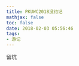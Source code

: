 ```yaml
---
title: PKUWC2018没约记
mathjax: false
toc: false
date: 2018-02-03 05:56:46
tags:
- 游记
---
```

留坑
<!-- more -->
